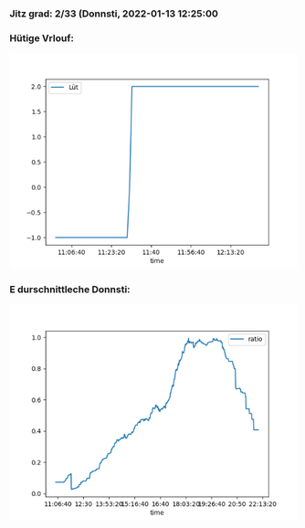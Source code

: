 ### Jitz grad: 2/33 (Donnsti, 2022-01-13 12:25:00

### Hütige Vrlouf:
![Graph](Today.png)

### E durschnittleche Donnsti:
![Graph](Donnsti.png)